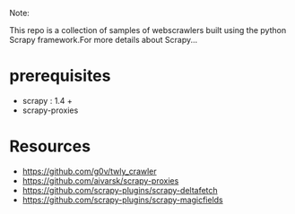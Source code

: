Note:

This repo is a collection of samples of webscrawlers built using the python Scrapy framework.For more details about Scrapy...


# prerequisites
- scrapy : 1.4 +
- scrapy-proxies


# Resources
- https://github.com/g0v/twly_crawler
- https://github.com/aivarsk/scrapy-proxies
- https://github.com/scrapy-plugins/scrapy-deltafetch
- https://github.com/scrapy-plugins/scrapy-magicfields

